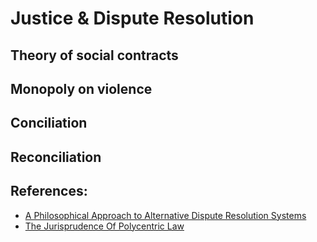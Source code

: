 # Justice & Dispute Resolution

## Theory of social contracts

## Monopoly on violence

## Conciliation

## Reconciliation

## References:

* [A Philosophical Approach to Alternative Dispute Resolution Systems](https://www.mediate.com/articles/SustacZ5.cfm)
* [The Jurisprudence Of Polycentric Law](http://tomwbell.com/writings/JurisPoly.html)

